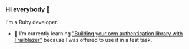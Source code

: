 ### Hi everybody 👋

I'm a Ruby developer.

- 🌱 I’m currently learning ["Building your own authentication library with Trailblazer"](https://leanpub.com/buildalib) because I was offered to use it in a test task.

<!--
**Lyams/Lyams** is a ✨ _special_ ✨ repository because its `README.md` (this file) appears on your GitHub profile.

Here are some ideas to get you started:

- 🔭 I’m currently working on ...
- 🌱 I’m currently learning ...
- 👯 I’m looking to collaborate on ...
- 🤔 I’m looking for help with ...
- 💬 Ask me about ...
- 📫 How to reach me: ...
- 😄 Pronouns: ...
- ⚡ Fun fact: ...
-->
